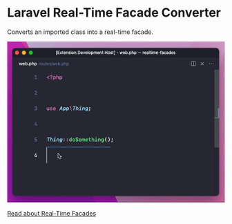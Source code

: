 # Laravel Real-Time Facade Converter

Converts an imported class into a real-time facade.

![](demo.gif)

[Read about Real-Time Facades](https://laravel.com/docs/8.x/facades#real-time-facades)
